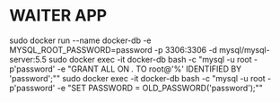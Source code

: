 # WAITER APP
sudo docker run --name docker-db -e MYSQL_ROOT_PASSWORD=password -p 3306:3306 -d mysql/mysql-server:5.5
sudo docker exec -it docker-db bash -c "mysql -u root -p'password' -e \"GRANT ALL ON *.* TO root@'%' IDENTIFIED BY 'password';\""
sudo docker exec -it docker-db bash -c "mysql -u root -p'password' -e \"SET PASSWORD = OLD_PASSWORD('password');\""

